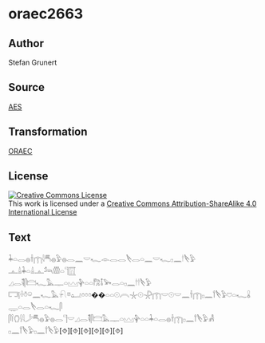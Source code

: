 # oraec2663

## Author

Stefan Grunert

## Source

[AES](https://github.com/simondschweitzer/aes)

## Transformation

[ORAEC](https://oraec.github.io/)

## License

<a rel="license" href="http://creativecommons.org/licenses/by-sa/4.0/"><img alt="Creative Commons License" style="border-width:0" src="https://i.creativecommons.org/l/by-sa/4.0/88x31.png" /></a><br />This work is licensed under a <a rel="license" href="http://creativecommons.org/licenses/by-sa/4.0/">Creative Commons Attribution-ShareAlike 4.0 International License</a>

## Text

𓇓𓏏𓂋𓐍𓌂𓉲𓇋𓄪𓐍𓅱𓐍𓂋𓈖𓎟𓆑𓁹𓂋𓂋𓌸𓂋𓏏𓈖𓎟𓆑𓊪𓈖𓎗𓌸𓅱<br>
𓊵𓏙𓇓𓏏𓏙𓊵𓃢𓏃𓏏𓊹𓉱<br>
𓈎𓂋𓌟𓋴𓊭𓆑𓅓𓊃𓏏𓈉𓊿𓏏𓏏𓀗𓄤𓅨𓂋𓏏𓊪𓈖𓎗𓎗𓌸𓅱<br>
𓉐𓊤𓏐𓏊𓏖𓈖𓆑𓅓𓍯𓎼𓂠𓏌𓏌𓏌��𓏏𓏏𓇳𓇹𓇼𓇳𓇻𓉲𓎟𓇳𓎟𓈖𓌂𓉲𓊪𓈖𓍙𓌸𓅱𓈞𓏏𓆑𓏇𓇾𓏏𓂋𓌸𓂋𓏏𓆑𓋴<br>
𓋴𓌉𓂘𓍛𓇋𓌳𓄪𓐍𓅱𓐍𓂋𓊹𓎟𓈎𓂋𓌟𓋴𓊭𓅓𓊃𓏏𓈉𓊿𓏏𓏏𓇓𓏏𓂋𓐍𓌂𓉲𓊪𓈖𓍙𓌸𓅱𓀻<br>
𓊪𓈖𓍙𓌸𓅱𓊪𓈖𓍙𓌸𓅱[⯑][⯑][⯑][⯑][⯑][⯑]<br>
